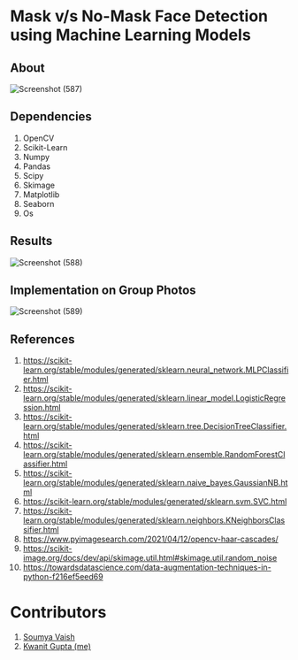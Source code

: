 # Mask v/s No-Mask Face Detection using Machine Learning Models

## About

![Screenshot (587)](https://user-images.githubusercontent.com/54277039/139411055-e4d385d0-97ba-43d9-b0b7-835e78e17648.png)

## Dependencies

1. OpenCV
2. Scikit-Learn
3. Numpy
4. Pandas
5. Scipy
6. Skimage
7. Matplotlib
8. Seaborn
9. Os

## Results

![Screenshot (588)](https://user-images.githubusercontent.com/54277039/139411075-e834ccde-347f-4a97-a06c-c3cef4ef54cd.png)

## Implementation on Group Photos

![Screenshot (589)](https://user-images.githubusercontent.com/54277039/139411091-67302bc3-aafc-4303-8ab9-57807ded75b5.png)

## References

1. https://scikit-learn.org/stable/modules/generated/sklearn.neural_network.MLPClassifier.html
2. https://scikit-learn.org/stable/modules/generated/sklearn.linear_model.LogisticRegression.html
3. https://scikit-learn.org/stable/modules/generated/sklearn.tree.DecisionTreeClassifier.html
4. https://scikit-learn.org/stable/modules/generated/sklearn.ensemble.RandomForestClassifier.html
5. https://scikit-learn.org/stable/modules/generated/sklearn.naive_bayes.GaussianNB.html
6. https://scikit-learn.org/stable/modules/generated/sklearn.svm.SVC.html
7. https://scikit-learn.org/stable/modules/generated/sklearn.neighbors.KNeighborsClassifier.html
8. https://www.pyimagesearch.com/2021/04/12/opencv-haar-cascades/
9. https://scikit-image.org/docs/dev/api/skimage.util.html#skimage.util.random_noise
10. https://towardsdatascience.com/data-augmentation-techniques-in-python-f216ef5eed69

# Contributors

1. [Soumya Vaish](https://github.com/Saumya0206)
2. [Kwanit Gupta (me)](https://github.com/kwanit1142)
